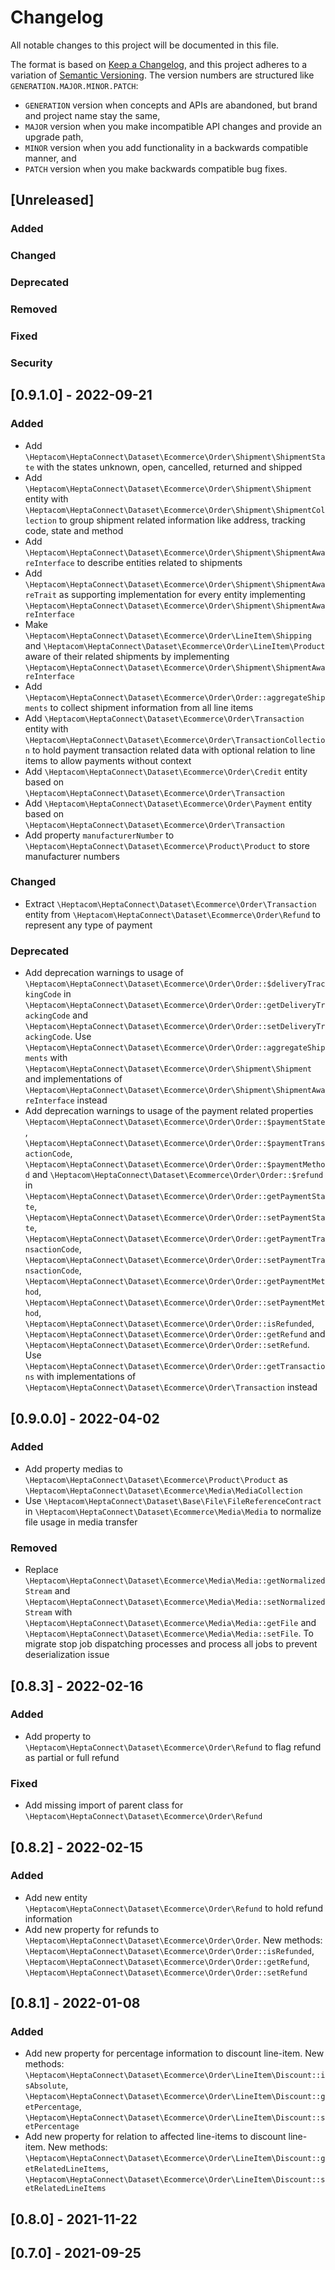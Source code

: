 # Changelog

All notable changes to this project will be documented in this file.

The format is based on [Keep a Changelog](https://keepachangelog.com/en/1.0.0/),
and this project adheres to a variation of [Semantic Versioning](https://semver.org/spec/v2.0.0.html).
The version numbers are structured like `GENERATION.MAJOR.MINOR.PATCH`:

* `GENERATION` version when concepts and APIs are abandoned, but brand and project name stay the same,
* `MAJOR` version when you make incompatible API changes and provide an upgrade path,
* `MINOR` version when you add functionality in a backwards compatible manner, and
* `PATCH` version when you make backwards compatible bug fixes.

## [Unreleased]

### Added

### Changed

### Deprecated

### Removed

### Fixed

### Security

## [0.9.1.0] - 2022-09-21

### Added

- Add `\Heptacom\HeptaConnect\Dataset\Ecommerce\Order\Shipment\ShipmentState` with the states unknown, open, cancelled, returned and shipped
- Add `\Heptacom\HeptaConnect\Dataset\Ecommerce\Order\Shipment\Shipment` entity with `\Heptacom\HeptaConnect\Dataset\Ecommerce\Order\Shipment\ShipmentCollection` to group shipment related information like address, tracking code, state and method
- Add `\Heptacom\HeptaConnect\Dataset\Ecommerce\Order\Shipment\ShipmentAwareInterface` to describe entities related to shipments
- Add `\Heptacom\HeptaConnect\Dataset\Ecommerce\Order\Shipment\ShipmentAwareTrait` as supporting implementation for every entity implementing `\Heptacom\HeptaConnect\Dataset\Ecommerce\Order\Shipment\ShipmentAwareInterface`
- Make `\Heptacom\HeptaConnect\Dataset\Ecommerce\Order\LineItem\Shipping` and `\Heptacom\HeptaConnect\Dataset\Ecommerce\Order\LineItem\Product` aware of their related shipments by implementing `\Heptacom\HeptaConnect\Dataset\Ecommerce\Order\Shipment\ShipmentAwareInterface`
- Add `\Heptacom\HeptaConnect\Dataset\Ecommerce\Order\Order::aggregateShipments` to collect shipment information from all line items
- Add `\Heptacom\HeptaConnect\Dataset\Ecommerce\Order\Transaction` entity with `\Heptacom\HeptaConnect\Dataset\Ecommerce\Order\TransactionCollection` to hold payment transaction related data with optional relation to line items to allow payments without context
- Add `\Heptacom\HeptaConnect\Dataset\Ecommerce\Order\Credit` entity based on `\Heptacom\HeptaConnect\Dataset\Ecommerce\Order\Transaction`
- Add `\Heptacom\HeptaConnect\Dataset\Ecommerce\Order\Payment` entity based on `\Heptacom\HeptaConnect\Dataset\Ecommerce\Order\Transaction`
- Add property `manufacturerNumber` to `\Heptacom\HeptaConnect\Dataset\Ecommerce\Product\Product` to store manufacturer numbers

### Changed

- Extract `\Heptacom\HeptaConnect\Dataset\Ecommerce\Order\Transaction` entity from `\Heptacom\HeptaConnect\Dataset\Ecommerce\Order\Refund` to represent any type of payment

### Deprecated

- Add deprecation warnings to usage of `\Heptacom\HeptaConnect\Dataset\Ecommerce\Order\Order::$deliveryTrackingCode` in `\Heptacom\HeptaConnect\Dataset\Ecommerce\Order\Order::getDeliveryTrackingCode` and `\Heptacom\HeptaConnect\Dataset\Ecommerce\Order\Order::setDeliveryTrackingCode`. Use `\Heptacom\HeptaConnect\Dataset\Ecommerce\Order\Order::aggregateShipments` with `\Heptacom\HeptaConnect\Dataset\Ecommerce\Order\Shipment\Shipment` and implementations of `\Heptacom\HeptaConnect\Dataset\Ecommerce\Order\Shipment\ShipmentAwareInterface` instead
- Add deprecation warnings to usage of the payment related properties `\Heptacom\HeptaConnect\Dataset\Ecommerce\Order\Order::$paymentState`, `\Heptacom\HeptaConnect\Dataset\Ecommerce\Order\Order::$paymentTransactionCode`, `\Heptacom\HeptaConnect\Dataset\Ecommerce\Order\Order::$paymentMethod` and `\Heptacom\HeptaConnect\Dataset\Ecommerce\Order\Order::$refund` in `\Heptacom\HeptaConnect\Dataset\Ecommerce\Order\Order::getPaymentState`, `\Heptacom\HeptaConnect\Dataset\Ecommerce\Order\Order::setPaymentState`, `\Heptacom\HeptaConnect\Dataset\Ecommerce\Order\Order::getPaymentTransactionCode`, `\Heptacom\HeptaConnect\Dataset\Ecommerce\Order\Order::setPaymentTransactionCode`, `\Heptacom\HeptaConnect\Dataset\Ecommerce\Order\Order::getPaymentMethod`, `\Heptacom\HeptaConnect\Dataset\Ecommerce\Order\Order::setPaymentMethod`, `\Heptacom\HeptaConnect\Dataset\Ecommerce\Order\Order::isRefunded`, `\Heptacom\HeptaConnect\Dataset\Ecommerce\Order\Order::getRefund` and `\Heptacom\HeptaConnect\Dataset\Ecommerce\Order\Order::setRefund`. Use `\Heptacom\HeptaConnect\Dataset\Ecommerce\Order\Order::getTransactions` with implementations of `\Heptacom\HeptaConnect\Dataset\Ecommerce\Order\Transaction` instead

## [0.9.0.0] - 2022-04-02

### Added

- Add property medias to `\Heptacom\HeptaConnect\Dataset\Ecommerce\Product\Product` as `\Heptacom\HeptaConnect\Dataset\Ecommerce\Media\MediaCollection`
- Use `\Heptacom\HeptaConnect\Dataset\Base\File\FileReferenceContract` in `\Heptacom\HeptaConnect\Dataset\Ecommerce\Media\Media` to normalize file usage in media transfer

### Removed

- Replace `\Heptacom\HeptaConnect\Dataset\Ecommerce\Media\Media::getNormalizedStream` and `\Heptacom\HeptaConnect\Dataset\Ecommerce\Media\Media::setNormalizedStream` with `\Heptacom\HeptaConnect\Dataset\Ecommerce\Media\Media::getFile` and `\Heptacom\HeptaConnect\Dataset\Ecommerce\Media\Media::setFile`. To migrate stop job dispatching processes and process all jobs to prevent deserialization issue

## [0.8.3] - 2022-02-16

### Added

- Add property to `\Heptacom\HeptaConnect\Dataset\Ecommerce\Order\Refund` to flag refund as partial or full refund

### Fixed

- Add missing import of parent class for `\Heptacom\HeptaConnect\Dataset\Ecommerce\Order\Refund`

## [0.8.2] - 2022-02-15

### Added

- Add new entity `\Heptacom\HeptaConnect\Dataset\Ecommerce\Order\Refund` to hold refund information
- Add new property for refunds to `\Heptacom\HeptaConnect\Dataset\Ecommerce\Order\Order`. New methods: `\Heptacom\HeptaConnect\Dataset\Ecommerce\Order\Order::isRefunded`, `\Heptacom\HeptaConnect\Dataset\Ecommerce\Order\Order::getRefund`, `\Heptacom\HeptaConnect\Dataset\Ecommerce\Order\Order::setRefund` 

## [0.8.1] - 2022-01-08

### Added

- Add new property for percentage information to discount line-item. New methods: `\Heptacom\HeptaConnect\Dataset\Ecommerce\Order\LineItem\Discount::isAbsolute`, `\Heptacom\HeptaConnect\Dataset\Ecommerce\Order\LineItem\Discount::getPercentage`, `\Heptacom\HeptaConnect\Dataset\Ecommerce\Order\LineItem\Discount::setPercentage`
- Add new property for relation to affected line-items to discount line-item. New methods: `\Heptacom\HeptaConnect\Dataset\Ecommerce\Order\LineItem\Discount::getRelatedLineItems`, `\Heptacom\HeptaConnect\Dataset\Ecommerce\Order\LineItem\Discount::setRelatedLineItems` 

## [0.8.0] - 2021-11-22

## [0.7.0] - 2021-09-25
